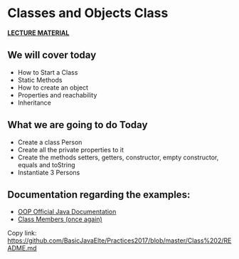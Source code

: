 # Classes and Objects Class

**[LECTURE MATERIAL](http://kitlei.web.elte.hu/segedanyagok/foliak/java/en-java-bsc/02object-orientation.pdf)**

## We will cover today

* How to Start a Class
* Static Methods
* How to create an object
* Properties and reachability
* Inheritance


## What we are going to do Today
* Create a class Person
* Create all the private properties to it
* Create the methods setters, getters, constructor, empty constructor, equals and toString
* Instantiate 3 Persons



## Documentation regarding the examples:
* [OOP Official Java Documentation](https://docs.oracle.com/javase/tutorial/java/concepts/)
* [Class Members (once again)](https://docs.oracle.com/javase/tutorial/java/javaOO/classvars.html)

Copy link: https://github.com/BasicJavaElte/Practices2017/blob/master/Class%202/README.md
